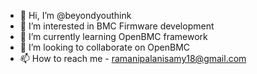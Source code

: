 - 👋 Hi, I’m @beyondyouthink
- 👀 I’m interested in BMC Firmware development
- 🌱 I’m currently learning OpenBMC framework
- 💞️ I’m looking to collaborate on OpenBMC
- 📫 How to reach me - ramanipalanisamy18@gmail.com

<!---
beyondyouthink/beyondyouthink is a ✨ special ✨ repository because its `README.md` (this file) appears on your GitHub profile.
You can click the Preview link to take a look at your changes.
--->
